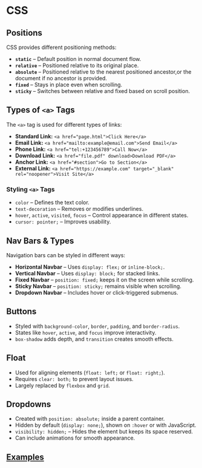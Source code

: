 # CSS
## **Positions**  
CSS provides different positioning methods:  
- **`static`** – Default position in normal document flow.  
- **`relative`** – Positioned relative to its original place.  
- **`absolute`** – Positioned relative to the nearest positioned ancestor,or the document if no ancestor is provided.  
- **`fixed`** – Stays in place even when scrolling.  
- **`sticky`** – Switches between relative and fixed based on scroll position.  

## **Types of `<a>` Tags**  
The `<a>` tag is used for different types of links:  
- **Standard Link:** `<a href="page.html">Click Here</a>`  
- **Email Link:** `<a href="mailto:example@email.com">Send Email</a>`  
- **Phone Link:** `<a href="tel:+123456789">Call Now</a>`  
- **Download Link:** `<a href="file.pdf" download>Download PDF</a>`  
- **Anchor Link:** `<a href="#section">Go to Section</a>`  
- **External Link:** `<a href="https://example.com" target="_blank" rel="noopener">Visit Site</a>`  

### **Styling `<a>` Tags**  
- `color` – Defines the text color.  
- `text-decoration` – Removes or modifies underlines.  
- `hover`, `active`, `visited`, `focus` – Control appearance in different states.  
- `cursor: pointer;` – Improves usability.  

## **Nav Bars & Types**  
Navigation bars can be styled in different ways:  
- **Horizontal Navbar** – Uses `display: flex;` or `inline-block;`.  
- **Vertical Navbar** – Uses `display: block;` for stacked links.  
- **Fixed Navbar** – `position: fixed;` keeps it on the screen while scrolling.  
- **Sticky Navbar** – `position: sticky;` remains visible when scrolling.  
- **Dropdown Navbar** – Includes hover or click-triggered submenus.  

## **Buttons**  
- Styled with `background-color`, `border`, `padding`, and `border-radius`.  
- States like `hover`, `active`, and `focus` improve interactivity.  
- `box-shadow` adds depth, and `transition` creates smooth effects.  

## **Float**  
- Used for aligning elements (`float: left;` or `float: right;`).  
- Requires `clear: both;` to prevent layout issues.  
- Largely replaced by `flexbox` and `grid`.  

## **Dropdowns**  
- Created with `position: absolute;` inside a parent container.  
- Hidden by default (`display: none;`), shown on `:hover` or with JavaScript.
- `visibility: hidden;` – Hides the element but keeps its space reserved.  
- Can include animations for smooth appearance.

## ****[Examples](https://annwanjiku.github.io/positions_in_css/)****
